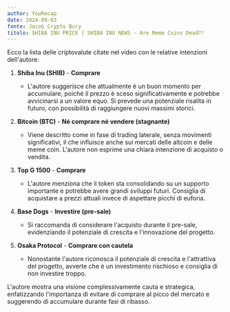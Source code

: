 ```yaml
---
author: YouRecap
date: 2024-09-03
fonte: Jacob Crypto Bury
titolo: SHIBA INU PRICE | SHIBA INU NEWS - Are Meme Coins Dead?!
---
```


Ecco la lista delle criptovalute citate nel video con le relative intenzioni dell'autore:

1. **Shiba Inu (SHIB)** - **Comprare**
   - L'autore suggerisce che attualmente è un buon momento per accumulare, poiché il prezzo è sceso significativamente e potrebbe avvicinarsi a un valore equo. Si prevede una potenziale risalita in futuro, con possibilità di raggiungere nuovi massimi storici.

2. **Bitcoin (BTC)** - **Né comprare né vendere (stagnante)**
   - Viene descritto come in fase di trading laterale, senza movimenti significativi, il che influisce anche sui mercati delle altcoin e delle meme coin. L'autore non esprime una chiara intenzione di acquisto o vendita.

3. **Top G 1500** - **Comprare**
   - L'autore menziona che il token sta consolidando su un supporto importante e potrebbe avere grandi sviluppi futuri. Consiglia di acquistare a prezzi attuali invece di aspettare picchi di euforia.

4. **Base Dogs** - **Investire (pre-sale)**
   - Si raccomanda di considerare l'acquisto durante il pre-sale, evidenziando il potenziale di crescita e l'innovazione del progetto.

5. **Osaka Protocol** - **Comprare con cautela**
   - Nonostante l'autore riconosca il potenziale di crescita e l'attrattiva del progetto, avverte che è un investimento rischioso e consiglia di non investire troppo.

L'autore mostra una visione complessivamente cauta e strategica, enfatizzando l'importanza di evitare di comprare al picco del mercato e suggerendo di accumulare durante fasi di ribasso.
